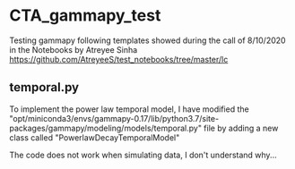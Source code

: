 # CTA_gammapy_test
Testing gammapy following templates showed during the call of 8/10/2020 in the Notebooks by Atreyee Sinha
https://github.com/AtreyeeS/test_notebooks/tree/master/lc


## temporal.py
To implement the power law temporal model, I have modified the "opt/miniconda3/envs/gammapy-0.17/lib/python3.7/site-packages/gammapy/modeling/models/temporal.py"   file by adding a new class called "PowerlawDecayTemporalModel" 

The code does not work when simulating data, I don't understand why...
